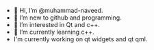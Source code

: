 - 👋 Hi, I’m @muhammad-naveed.
- 💞️ I’m new to github and programming.
- 👀 I’m interested in Qt and c++.
- 🌱 I’m currently learning c++.
- I'm currently working on qt widgets and qt qml.
<!---
muhammad-naveed-cis/muhammad-naveed-cis is a ✨ special ✨ repository because its `README.md` (this file) appears on your GitHub profile.
You can click the Preview link to take a look at your changes.
--->
